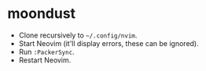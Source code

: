 # moondust

-	Clone recursively to `~/.config/nvim`.
-	Start Neovim (it'll display errors, these can be ignored).
-	Run `:PackerSync`.
-	Restart Neovim.
